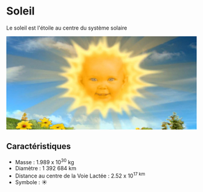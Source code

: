 # Soleil 

Le soleil est l'étoile au centre du système solaire 

![Icône du soleil](soleil.jpg)

## Caractéristiques 

- Masse : 1.989 x 10<sup>30</sup> kg
- Diamètre : 1 392 684 km
- Distance au centre de la Voie Lactée : 2.52 x 10<sup>17 km
- Symbole : &#9728;
